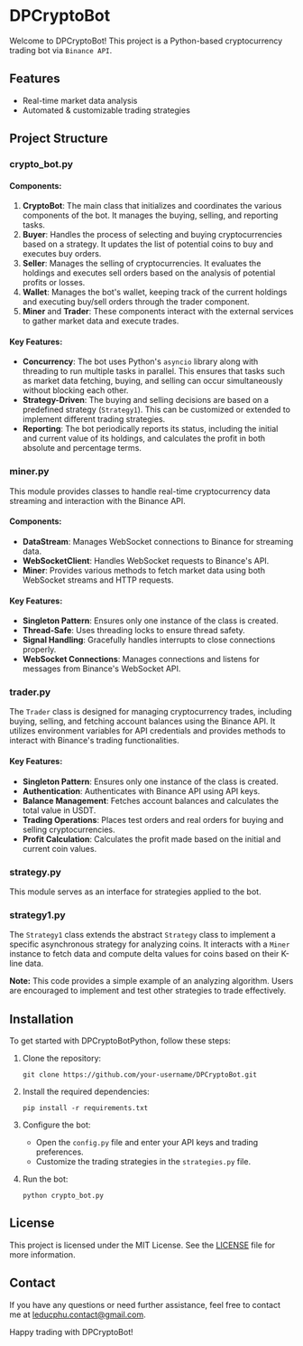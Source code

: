 # DPCryptoBot

Welcome to DPCryptoBot! This project is a Python-based cryptocurrency trading bot via `Binance API`.

## Features
- Real-time market data analysis
- Automated & customizable trading strategies

## Project Structure

### crypto_bot.py

#### Components:
1. **CryptoBot**: The main class that initializes and coordinates the various components of the bot. It manages the buying, selling, and reporting tasks.
2. **Buyer**: Handles the process of selecting and buying cryptocurrencies based on a strategy. It updates the list of potential coins to buy and executes buy orders.
3. **Seller**: Manages the selling of cryptocurrencies. It evaluates the holdings and executes sell orders based on the analysis of potential profits or losses.
4. **Wallet**: Manages the bot's wallet, keeping track of the current holdings and executing buy/sell orders through the trader component.
5. **Miner** and **Trader**: These components interact with the external services to gather market data and execute trades.

#### Key Features:
- **Concurrency**: The bot uses Python's `asyncio` library along with threading to run multiple tasks in parallel. This ensures that tasks such as market data fetching, buying, and selling can occur simultaneously without blocking each other.
- **Strategy-Driven**: The buying and selling decisions are based on a predefined strategy (`Strategy1`). This can be customized or extended to implement different trading strategies.
- **Reporting**: The bot periodically reports its status, including the initial and current value of its holdings, and calculates the profit in both absolute and percentage terms.

### miner.py
This module provides classes to handle real-time cryptocurrency data streaming and interaction with the Binance API. 

#### Components:
- **DataStream**: Manages WebSocket connections to Binance for streaming data.
- **WebSocketClient**: Handles WebSocket requests to Binance's API.
- **Miner**: Provides various methods to fetch market data using both WebSocket streams and HTTP requests.

#### Key Features:
- **Singleton Pattern**: Ensures only one instance of the class is created.
- **Thread-Safe**: Uses threading locks to ensure thread safety.
- **Signal Handling**: Gracefully handles interrupts to close connections properly.
- **WebSocket Connections**: Manages connections and listens for messages from Binance's WebSocket API.


### trader.py
The `Trader` class is designed for managing cryptocurrency trades, including buying, selling, and fetching account balances using the Binance API. It utilizes environment variables for API credentials and provides methods to interact with Binance's trading functionalities.

#### Key Features:
- **Singleton Pattern**: Ensures only one instance of the class is created.
- **Authentication**: Authenticates with Binance API using API keys.
- **Balance Management**: Fetches account balances and calculates the total value in USDT.
- **Trading Operations**: Places test orders and real orders for buying and selling cryptocurrencies.
- **Profit Calculation**: Calculates the profit made based on the initial and current coin values.

### strategy.py
This module serves as an interface for strategies applied to the bot.

### strategy1.py
The `Strategy1` class extends the abstract `Strategy` class to implement a specific asynchronous strategy for analyzing coins. It interacts with a `Miner` instance to fetch data and compute delta values for coins based on their K-line data.

**Note:** This code provides a simple example of an analyzing algorithm. Users are encouraged to implement and test other strategies to trade effectively.



## Installation

To get started with DPCryptoBotPython, follow these steps:

1. Clone the repository:
    ```
    git clone https://github.com/your-username/DPCryptoBot.git
    ```

2. Install the required dependencies:
    ```
    pip install -r requirements.txt
    ```

3. Configure the bot:
    - Open the `config.py` file and enter your API keys and trading preferences.
    - Customize the trading strategies in the `strategies.py` file.

4. Run the bot:
    ```
    python crypto_bot.py
    ```

## License
This project is licensed under the MIT License. See the [LICENSE](LICENSE) file for more information.

## Contact
If you have any questions or need further assistance, feel free to contact me at [leducphu.contact@gmail.com](mailto:leducphu.contact@gmail.com).

Happy trading with DPCryptoBot!
